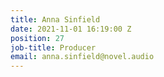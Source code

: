 ```yaml
---
title: Anna Sinfield
date: 2021-11-01 16:19:00 Z
position: 27
job-title: Producer
email: anna.sinfield@novel.audio
---
```


